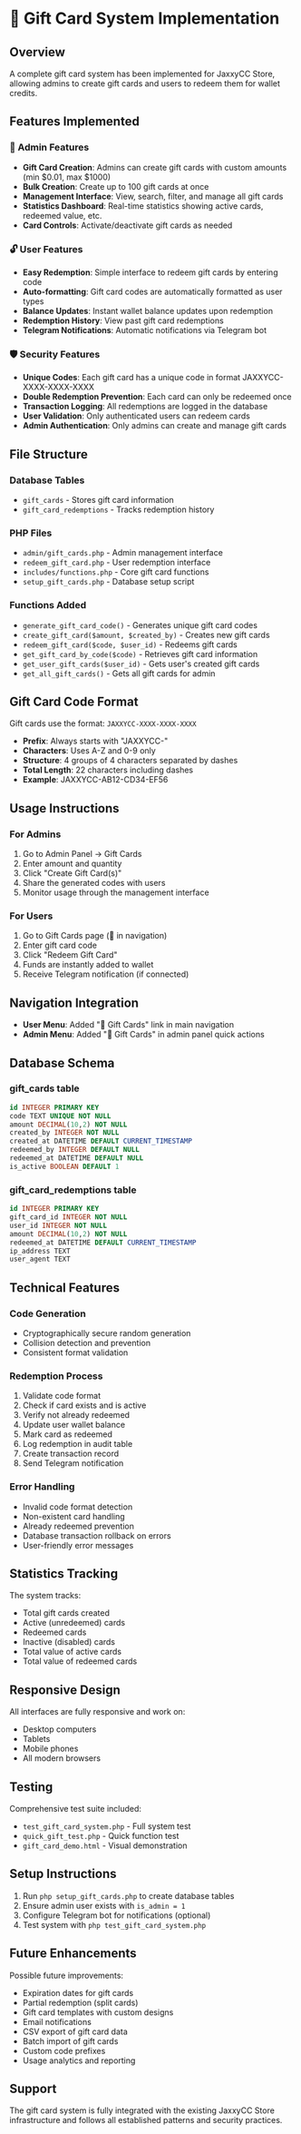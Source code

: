 # 🎁 Gift Card System Implementation

## Overview
A complete gift card system has been implemented for JaxxyCC Store, allowing admins to create gift cards and users to redeem them for wallet credits.

## Features Implemented

### 🎯 Admin Features
- **Gift Card Creation**: Admins can create gift cards with custom amounts (min $0.01, max $1000)
- **Bulk Creation**: Create up to 100 gift cards at once
- **Management Interface**: View, search, filter, and manage all gift cards
- **Statistics Dashboard**: Real-time statistics showing active cards, redeemed value, etc.
- **Card Controls**: Activate/deactivate gift cards as needed

### 🔓 User Features
- **Easy Redemption**: Simple interface to redeem gift cards by entering code
- **Auto-formatting**: Gift card codes are automatically formatted as user types
- **Balance Updates**: Instant wallet balance updates upon redemption
- **Redemption History**: View past gift card redemptions
- **Telegram Notifications**: Automatic notifications via Telegram bot

### 🛡️ Security Features
- **Unique Codes**: Each gift card has a unique code in format JAXXYCC-XXXX-XXXX-XXXX
- **Double Redemption Prevention**: Each card can only be redeemed once
- **Transaction Logging**: All redemptions are logged in the database
- **User Validation**: Only authenticated users can redeem cards
- **Admin Authentication**: Only admins can create and manage gift cards

## File Structure

### Database Tables
- `gift_cards` - Stores gift card information
- `gift_card_redemptions` - Tracks redemption history

### PHP Files
- `admin/gift_cards.php` - Admin management interface
- `redeem_gift_card.php` - User redemption interface
- `includes/functions.php` - Core gift card functions
- `setup_gift_cards.php` - Database setup script

### Functions Added
- `generate_gift_card_code()` - Generates unique gift card codes
- `create_gift_card($amount, $created_by)` - Creates new gift cards
- `redeem_gift_card($code, $user_id)` - Redeems gift cards
- `get_gift_card_by_code($code)` - Retrieves gift card information
- `get_user_gift_cards($user_id)` - Gets user's created gift cards
- `get_all_gift_cards()` - Gets all gift cards for admin

## Gift Card Code Format

Gift cards use the format: `JAXXYCC-XXXX-XXXX-XXXX`

- **Prefix**: Always starts with "JAXXYCC-"
- **Characters**: Uses A-Z and 0-9 only
- **Structure**: 4 groups of 4 characters separated by dashes
- **Total Length**: 22 characters including dashes
- **Example**: JAXXYCC-AB12-CD34-EF56

## Usage Instructions

### For Admins
1. Go to Admin Panel → Gift Cards
2. Enter amount and quantity
3. Click "Create Gift Card(s)"
4. Share the generated codes with users
5. Monitor usage through the management interface

### For Users
1. Go to Gift Cards page (🎁 in navigation)
2. Enter gift card code
3. Click "Redeem Gift Card"
4. Funds are instantly added to wallet
5. Receive Telegram notification (if connected)

## Navigation Integration

- **User Menu**: Added "🎁 Gift Cards" link in main navigation
- **Admin Menu**: Added "🎁 Gift Cards" in admin panel quick actions

## Database Schema

### gift_cards table
```sql
id INTEGER PRIMARY KEY
code TEXT UNIQUE NOT NULL
amount DECIMAL(10,2) NOT NULL
created_by INTEGER NOT NULL
created_at DATETIME DEFAULT CURRENT_TIMESTAMP
redeemed_by INTEGER DEFAULT NULL
redeemed_at DATETIME DEFAULT NULL
is_active BOOLEAN DEFAULT 1
```

### gift_card_redemptions table
```sql
id INTEGER PRIMARY KEY
gift_card_id INTEGER NOT NULL
user_id INTEGER NOT NULL
amount DECIMAL(10,2) NOT NULL
redeemed_at DATETIME DEFAULT CURRENT_TIMESTAMP
ip_address TEXT
user_agent TEXT
```

## Technical Features

### Code Generation
- Cryptographically secure random generation
- Collision detection and prevention
- Consistent format validation

### Redemption Process
1. Validate code format
2. Check if card exists and is active
3. Verify not already redeemed
4. Update user wallet balance
5. Mark card as redeemed
6. Log redemption in audit table
7. Create transaction record
8. Send Telegram notification

### Error Handling
- Invalid code format detection
- Non-existent card handling
- Already redeemed prevention
- Database transaction rollback on errors
- User-friendly error messages

## Statistics Tracking

The system tracks:
- Total gift cards created
- Active (unredeemed) cards
- Redeemed cards
- Inactive (disabled) cards
- Total value of active cards
- Total value of redeemed cards

## Responsive Design

All interfaces are fully responsive and work on:
- Desktop computers
- Tablets
- Mobile phones
- All modern browsers

## Testing

Comprehensive test suite included:
- `test_gift_card_system.php` - Full system test
- `quick_gift_test.php` - Quick function test
- `gift_card_demo.html` - Visual demonstration

## Setup Instructions

1. Run `php setup_gift_cards.php` to create database tables
2. Ensure admin user exists with `is_admin = 1`
3. Configure Telegram bot for notifications (optional)
4. Test system with `php test_gift_card_system.php`

## Future Enhancements

Possible future improvements:
- Expiration dates for gift cards
- Partial redemption (split cards)
- Gift card templates with custom designs
- Email notifications
- CSV export of gift card data
- Batch import of gift cards
- Custom code prefixes
- Usage analytics and reporting

## Support

The gift card system is fully integrated with the existing JaxxyCC Store infrastructure and follows all established patterns and security practices.
